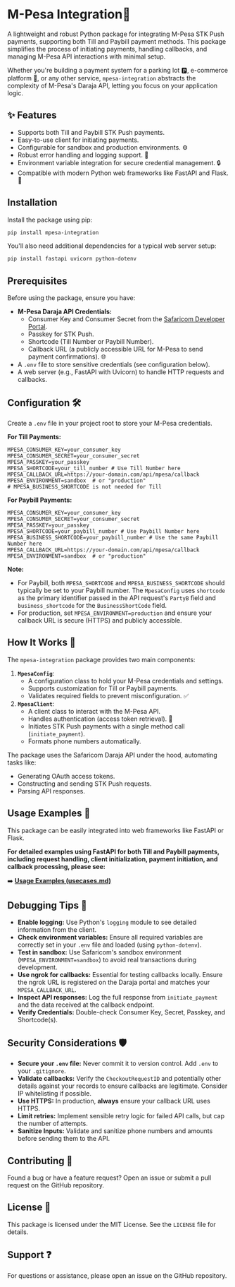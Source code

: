 # M-Pesa Integration💸

A lightweight and robust Python package for integrating M-Pesa STK Push payments, supporting both Till and Paybill payment methods. This package simplifies the process of initiating payments, handling callbacks, and managing M-Pesa API interactions with minimal setup.

Whether you're building a payment system for a parking lot 🅿️, e-commerce platform 🛒, or any other service, `mpesa-integration` abstracts the complexity of M-Pesa's Daraja API, letting you focus on your application logic.

## ✨ Features

*   Supports both Till and Paybill STK Push payments.
*   Easy-to-use client for initiating payments.
*   Configurable for sandbox and production environments. ⚙️
*   Robust error handling and logging support. 📝
*   Environment variable integration for secure credential management. 🔒
*   Compatible with modern Python web frameworks like FastAPI and Flask. 🚀

## Installation

Install the package using pip:

```bash
pip install mpesa-integration
```

You'll also need additional dependencies for a typical web server setup:

```bash
pip install fastapi uvicorn python-dotenv
```

## Prerequisites

Before using the package, ensure you have:

*   **M-Pesa Daraja API Credentials:**
    *   Consumer Key and Consumer Secret from the [Safaricom Developer Portal](https://developer.safaricom.co.ke/).
    *   Passkey for STK Push.
    *   Shortcode (Till Number or Paybill Number).
    *   Callback URL (a publicly accessible URL for M-Pesa to send payment confirmations). 🌐
*   A `.env` file to store sensitive credentials (see configuration below).
*   A web server (e.g., FastAPI with Uvicorn) to handle HTTP requests and callbacks.

## Configuration 🛠️

Create a `.env` file in your project root to store your M-Pesa credentials.

**For Till Payments:**

```plaintext:.env
MPESA_CONSUMER_KEY=your_consumer_key
MPESA_CONSUMER_SECRET=your_consumer_secret
MPESA_PASSKEY=your_passkey
MPESA_SHORTCODE=your_till_number # Use Till Number here
MPESA_CALLBACK_URL=https://your-domain.com/api/mpesa/callback
MPESA_ENVIRONMENT=sandbox  # or "production"
# MPESA_BUSINESS_SHORTCODE is not needed for Till
```

**For Paybill Payments:**

```plaintext:.env
MPESA_CONSUMER_KEY=your_consumer_key
MPESA_CONSUMER_SECRET=your_consumer_secret
MPESA_PASSKEY=your_passkey
MPESA_SHORTCODE=your_paybill_number # Use Paybill Number here
MPESA_BUSINESS_SHORTCODE=your_paybill_number # Use the same Paybill Number here
MPESA_CALLBACK_URL=https://your-domain.com/api/mpesa/callback
MPESA_ENVIRONMENT=sandbox  # or "production"
```

**Note:**
*   For Paybill, both `MPESA_SHORTCODE` and `MPESA_BUSINESS_SHORTCODE` should typically be set to your Paybill number. The `MpesaConfig` uses `shortcode` as the primary identifier passed in the API request's `PartyB` field and `business_shortcode` for the `BusinessShortCode` field.
*   For production, set `MPESA_ENVIRONMENT=production` and ensure your callback URL is secure (HTTPS) and publicly accessible.

## How It Works 🤔

The `mpesa-integration` package provides two main components:

1.  **`MpesaConfig`**:
    *   A configuration class to hold your M-Pesa credentials and settings.
    *   Supports customization for Till or Paybill payments.
    *   Validates required fields to prevent misconfiguration. ✅
2.  **`MpesaClient`**:
    *   A client class to interact with the M-Pesa API.
    *   Handles authentication (access token retrieval). 🔑
    *   Initiates STK Push payments with a single method call (`initiate_payment`).
    *   Formats phone numbers automatically.

The package uses the Safaricom Daraja API under the hood, automating tasks like:

*   Generating OAuth access tokens.
*   Constructing and sending STK Push requests.
*   Parsing API responses.

## Usage Examples 🚀

This package can be easily integrated into web frameworks like FastAPI or Flask.

**For detailed examples using FastAPI for both Till and Paybill payments, including request handling, client initialization, payment initiation, and callback processing, please see:**

➡️ **[Usage Examples (usecases.md)](./usecases.md)**

## Debugging Tips 🐞

*   **Enable logging:** Use Python's `logging` module to see detailed information from the client.
*   **Check environment variables:** Ensure all required variables are correctly set in your `.env` file and loaded (using `python-dotenv`).
*   **Test in sandbox:** Use Safaricom's sandbox environment (`MPESA_ENVIRONMENT=sandbox`) to avoid real transactions during development.
*   **Use ngrok for callbacks:** Essential for testing callbacks locally. Ensure the ngrok URL is registered on the Daraja portal and matches your `MPESA_CALLBACK_URL`.
*   **Inspect API responses:** Log the full response from `initiate_payment` and the data received at the callback endpoint.
*   **Verify Credentials:** Double-check Consumer Key, Secret, Passkey, and Shortcode(s).

## Security Considerations 🛡️

*   **Secure your `.env` file:** Never commit it to version control. Add `.env` to your `.gitignore`.
*   **Validate callbacks:** Verify the `CheckoutRequestID` and potentially other details against your records to ensure callbacks are legitimate. Consider IP whitelisting if possible.
*   **Use HTTPS:** In production, **always** ensure your callback URL uses HTTPS.
*   **Limit retries:** Implement sensible retry logic for failed API calls, but cap the number of attempts.
*   **Sanitize Inputs:** Validate and sanitize phone numbers and amounts before sending them to the API.

## Contributing 🤝

Found a bug or have a feature request? Open an issue or submit a pull request on the GitHub repository.

## License 📜

This package is licensed under the MIT License. See the `LICENSE` file for details.

## Support ❓

For questions or assistance, please open an issue on the GitHub repository.